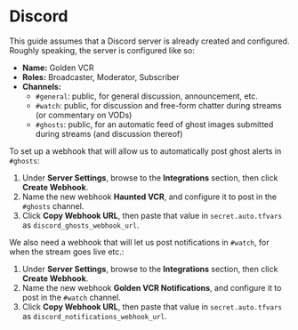 # Discord

This guide assumes that a Discord server is already created and configured. Roughly
speaking, the server is configured like so:

- **Name:** Golden VCR
- **Roles:** Broadcaster, Moderator, Subscriber
- **Channels:**
    - `#general`: public, for general discussion, announcement, etc.
    - `#watch`: public, for discussion and free-form chatter during streams (or
      commentary on VODs)
    - `#ghosts`: public, for an automatic feed of ghost images submitted during streams
      (and discussion thereof)

To set up a webhook that will allow us to automatically post ghost alerts in `#ghosts`:

1. Under **Server Settings**, browse to the **Integrations** section, then click
   **Create Webhook**.
2. Name the new webhook **Haunted VCR**, and configure it to post in the `#ghosts`
   channel.
3. Click **Copy Webhook URL**, then paste that value in `secret.auto.tfvars` as
   `discord_ghosts_webhook_url`.

We also need a webhook that will let us post notifications in `#watch`, for when the
stream goes live etc.:

1. Under **Server Settings**, browse to the **Integrations** section, then click
   **Create Webhook**.
2. Name the new webhook **Golden VCR Notifications**, and configure it to post in the
   `#watch` channel.
3. Click **Copy Webhook URL**, then paste that value in `secret.auto.tfvars` as
   `discord_notifications_webhook_url`.
